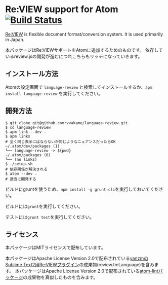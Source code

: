 # Re:VIEW support for Atom [![Build Status](https://travis-ci.org/vvakame/language-review.svg?branch=master)](https://travis-ci.org/vvakame/language-review)

[Re:VIEW](https://github.com/kmuto/review) is flexible document format/conversion system.
It is used primarily in Japan.

本パッケージはRe:VIEWサポートをAtomに追加するためのものです。
依存しているreview.jsの開発が進むにつれこちらもリッチになっていきます。

## インストール方法

Atomの設定画面で `language-review` と検索してインストールするか、`apm install language-review` を実行してください。

## 開発方法

```
$ git clone git@github.com:vvakame/language-review.git
$ cd language-review
$ apm link --dev .
$ apm links
# 全く同じ表示にはならないが同じようなニュアンスだったらOK
~/.atom/dev/packages (1)
└── language-review -> ${pwd}
~/.atom/packages (0)
└── (no links)
$ ./setup.sh
# 依存関係が解決される
$ atom --dev .
# 適当に開発する
```

ビルドにgruntを使うため、`npm install -g grunt-cli`を実行しておいてください。

ビルドには`grunt`を実行してください。

テストには`grunt test`を実行してください。

## ライセンス

本パッケージはMITライセンスで配布しています。

本パッケージはApache License Version 2.0で配布されている[yanzmのSublime Text2用Re:VIEWプラグイン](https://github.com/yanzm/ReVIEW)の成果物(review.tmLanguage)を含みます。
本パッケージはApache License Version 2.0で配布されている[atom-lintパッケージ](https://atom.io/packages/atom-lint)の成果物を真似したものを含みます。
